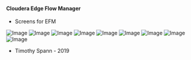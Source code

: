 #### Cloudera Edge Flow Manager

- Screens for EFM

![Image](https://github.com/tspannhw/CDF-Workshop/raw/master/cemEdit.png)
![Image](https://github.com/tspannhw/CDF-Workshop/raw/master/cemEventDetails.png)
![Image](https://github.com/tspannhw/CDF-Workshop/raw/master/cemEvents2.png)
![Image](https://github.com/tspannhw/CDF-Workshop/raw/master/cemMonitor.png)
![Image](https://github.com/tspannhw/CDF-Workshop/raw/master/cempublishflow.png)
![Image](https://github.com/tspannhw/CDF-Workshop/raw/master/efmCloudConnectionEdit.png)
![Image](https://github.com/tspannhw/CDF-Workshop/raw/master/efmCloudEdit2.png)
![Image](https://github.com/tspannhw/CDF-Workshop/raw/master/efmRPG.png)
![Image](https://github.com/tspannhw/CDF-Workshop/raw/master/grafanaNiFi.png)

- Timothy Spann - 2019

